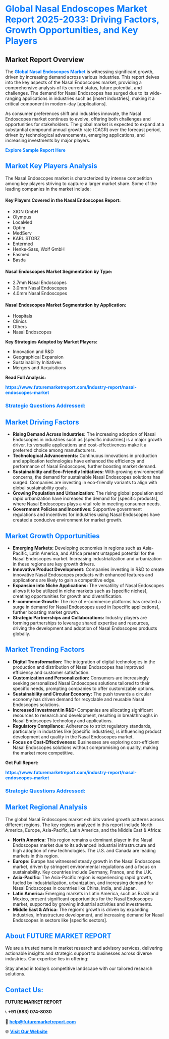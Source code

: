 <h1 style="color: #007BFF;">Global Nasal Endoscopes Market Report 2025-2033: Driving Factors, Growth Opportunities, and Key Players</h1>

<section id="overview">
<h2>Market Report Overview</h2>
<p>The <a href="https://www.futuremarketreport.com/industry-report/nasal-endoscopes-market" style="color: #007BFF; text-decoration: none;"><strong>Global Nasal Endoscopes Market</strong></a> is witnessing significant growth, driven by increasing demand across various industries. This report delves into the key aspects of the Nasal Endoscopes market, providing a comprehensive analysis of its current status, future potential, and challenges. The demand for Nasal Endoscopes has surged due to its wide-ranging applications in industries such as [insert industries], making it a critical component in modern-day [applications].</p>
<p>As consumer preferences shift and industries innovate, the Nasal Endoscopes market continues to evolve, offering both challenges and opportunities for stakeholders. The global market is expected to expand at a substantial compound annual growth rate (CAGR) over the forecast period, driven by technological advancements, emerging applications, and increasing investments by major players.</p>
</section>

<section id="overview">
<p><a href="https://www.futuremarketreport.com/request-sample/reportId=127278" style="color: #007BFF; text-decoration: none;"><strong>Explore Sample Report Here</strong></a></p>
</section>

<section id="key-players">
<h2 style="color: #007BFF;">Market Key Players Analysis</h2>
<p>The Nasal Endoscopes market is characterized by intense competition among key players striving to capture a larger market share. Some of the leading companies in the market include:</p>
<h4>Key Players Covered in the Nasal Endoscopes Report:</h4>
<ul><li>XION GmbH</li><li>Olympus</li><li>LocaMed</li><li>Optim</li><li>MedServ</li><li>KARL STORZ</li><li>Entermed</li><li>Henke-Sass, Wolf GmbH</li><li>Easmed</li><li>Basda</li></ul>
<h4>Nasal Endoscopes Market Segmentation by Type:</h4>
<ul><li>2.7mm Nasal Endoscopes</li><li>3.0mm Nasal Endoscopes</li><li>4.0mm Nasal Endoscopes</li></ul>

<h4>Nasal Endoscopes Market Segmentation by Application:</h4>
<ul><li>Hospitals</li><li>Clinics</li><li>Others</li><li>Nasal Endoscopes</li></ul>
<p><strong>Key Strategies Adopted by Market Players:</strong></p>
<ul>
<li>Innovation and R&D</li>
<li>Geographical Expansion</li>
<li>Sustainability Initiatives</li>
<li>Mergers and Acquisitions</li>
</ul>
</section>

<section>
<p><strong>Read Full Analysis: </strong></p><a href="https://www.futuremarketreport.com/industry-report/nasal-endoscopes-market" style="color: #007BFF; text-decoration: none;"><strong>https://www.futuremarketreport.com/industry-report/nasal-endoscopes-market</strong></a>
<h3 style="color: #007BFF;">Strategic Questions Addressed:</h3>
</section>

<section id="driving-factors">
<h2 style="color: #007BFF;">Market Driving Factors</h2>
<ul>
<li><strong>Rising Demand Across Industries:</strong> The increasing adoption of Nasal Endoscopes in industries such as [specific industries] is a major growth driver. Its versatile applications and cost-effectiveness make it a preferred choice among manufacturers.</li>
<li><strong>Technological Advancements:</strong> Continuous innovations in production and application technologies have enhanced the efficiency and performance of Nasal Endoscopes, further boosting market demand.</li>
<li><strong>Sustainability and Eco-Friendly Initiatives:</strong> With growing environmental concerns, the demand for sustainable Nasal Endoscopes solutions has surged. Companies are investing in eco-friendly variants to align with global sustainability goals.</li>
<li><strong>Growing Population and Urbanization:</strong> The rising global population and rapid urbanization have increased the demand for [specific products], where Nasal Endoscopes plays a vital role in meeting consumer needs.</li>
<li><strong>Government Policies and Incentives:</strong> Supportive government regulations and incentives for industries using Nasal Endoscopes have created a conducive environment for market growth.</li>
</ul>
</section>

<section id="growth-opportunities">
<h2 style="color: #007BFF;">Market Growth Opportunities</h2>
<ul>
<li><strong>Emerging Markets:</strong> Developing economies in regions such as Asia-Pacific, Latin America, and Africa present untapped potential for the Nasal Endoscopes market. Increasing industrialization and urbanization in these regions are key growth drivers.</li>
<li><strong>Innovative Product Development:</strong> Companies investing in R&D to create innovative Nasal Endoscopes products with enhanced features and applications are likely to gain a competitive edge.</li>
<li><strong>Expansion into Niche Applications:</strong> The versatility of Nasal Endoscopes allows it to be utilized in niche markets such as [specific niches], creating opportunities for growth and diversification.</li>
<li><strong>E-commerce Growth:</strong> The rise of e-commerce platforms has created a surge in demand for Nasal Endoscopes used in [specific applications], further boosting market growth.</li>
<li><strong>Strategic Partnerships and Collaborations:</strong> Industry players are forming partnerships to leverage shared expertise and resources, driving the development and adoption of Nasal Endoscopes products globally.</li>
</ul>
</section>

<section id="trending-factors">
<h2 style="color: #007BFF;">Market Trending Factors</h2>
<ul>
<li><strong>Digital Transformation:</strong> The integration of digital technologies in the production and distribution of Nasal Endoscopes has improved efficiency and customer satisfaction.</li>
<li><strong>Customization and Personalization:</strong> Consumers are increasingly seeking personalized Nasal Endoscopes solutions tailored to their specific needs, prompting companies to offer customizable options.</li>
<li><strong>Sustainability and Circular Economy:</strong> The push towards a circular economy has driven demand for recyclable and reusable Nasal Endoscopes solutions.</li>
<li><strong>Increased Investment in R&D:</strong> Companies are allocating significant resources to research and development, resulting in breakthroughs in Nasal Endoscopes technology and applications.</li>
<li><strong>Regulatory Compliance:</strong> Adherence to strict regulatory standards, particularly in industries like [specific industries], is influencing product development and quality in the Nasal Endoscopes market.</li>
<li><strong>Focus on Cost-Effectiveness:</strong> Businesses are exploring cost-efficient Nasal Endoscopes solutions without compromising on quality, making the market more competitive.</li>
</ul>
</section>

<section>
<p><strong>Get Full Report: </strong></p><a href="https://www.futuremarketreport.com/industry-report/nasal-endoscopes-market" style="color: #007BFF; text-decoration: none;"><strong>https://www.futuremarketreport.com/industry-report/nasal-endoscopes-market</strong></a>
<h3 style="color: #007BFF;">Strategic Questions Addressed:</h3>
</section>


<section id="regional-analysis">
<h2 style="color: #007BFF;">Market Regional Analysis</h2>
<p>The global Nasal Endoscopes market exhibits varied growth patterns across different regions. The key regions analyzed in this report include North America, Europe, Asia-Pacific, Latin America, and the Middle East & Africa:</p>
<ul>
<li><strong>North America:</strong> This region remains a dominant player in the Nasal Endoscopes market due to its advanced industrial infrastructure and high adoption of new technologies. The U.S. and Canada are leading markets in this region.</li>
<li><strong>Europe:</strong> Europe has witnessed steady growth in the Nasal Endoscopes market, driven by stringent environmental regulations and a focus on sustainability. Key countries include Germany, France, and the U.K.</li>
<li><strong>Asia-Pacific:</strong> The Asia-Pacific region is experiencing rapid growth, fueled by industrialization, urbanization, and increasing demand for Nasal Endoscopes in countries like China, India, and Japan.</li>
<li><strong>Latin America:</strong> Emerging markets in Latin America, such as Brazil and Mexico, present significant opportunities for the Nasal Endoscopes market, supported by growing industrial activities and investments.</li>
<li><strong>Middle East & Africa:</strong> The region’s growth is driven by expanding industries, infrastructure development, and increasing demand for Nasal Endoscopes in sectors like [specific sectors].</li>
</ul>
</section>

<footer>
<h2 style="color: #007BFF;">About FUTURE MARKET REPORT</h2>
<p>We are a trusted name in market research and advisory services, delivering actionable insights and strategic support to businesses across diverse industries. Our expertise lies in offering:</p>

<p>Stay ahead in today’s competitive landscape with our tailored research solutions.</p>

<h2 style="color: #007BFF;">Contact Us:</h2>
<p><strong>FUTURE MARKET REPORT</strong></p>
<p>📞 <strong>+91 (883) 074-8030</strong></p>
<p>📧 <strong><a href="mailto:help@futuremarketreport.com" style="color: #007BFF;">help@futuremarketreport.com</a></strong></p>
<p>🌐 <strong><a href="https://www.futuremarketreport.com/" style="color: #007BFF;">Visit Our Website</a></strong></p>
</footer>